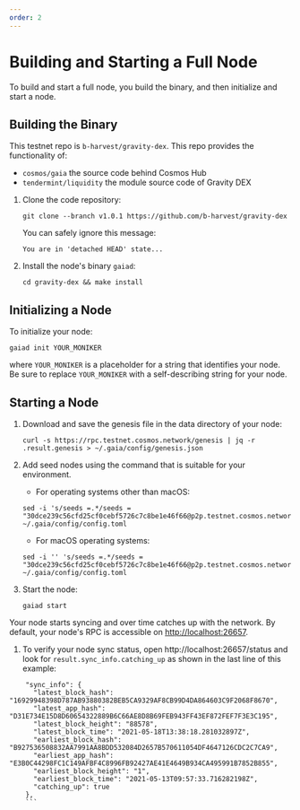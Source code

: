 ```yaml
---
order: 2
---
```


# Building and Starting a Full Node

To build and start a full node, you build the binary, and then initialize and start a node. 

## Building the Binary

This testnet repo is `b-harvest/gravity-dex`. This repo provides the functionality of: 

- `cosmos/gaia` the source code behind Cosmos Hub
- `tendermint/liquidity` the module source code of Gravity DEX 

1. Clone the code repository:

    ```
    git clone --branch v1.0.1 https://github.com/b-harvest/gravity-dex
    ```

    You can safely ignore this message:

    ```
    You are in 'detached HEAD' state...
    ```

1. Install the node's binary `gaiad`:

    ```
    cd gravity-dex && make install
    ```

## Initializing a Node

To initialize your node:

```
gaiad init YOUR_MONIKER
```
 
where `YOUR_MONIKER` is a placeholder for a string that identifies your node. Be sure to replace `YOUR_MONIKER` with a self-describing string for your node. 

## Starting a Node

1. Download and save the genesis file in the data directory of your node:

    ```
    curl -s https://rpc.testnet.cosmos.network/genesis | jq -r .result.genesis > ~/.gaia/config/genesis.json
    ```

1. Add seed nodes using the command that is suitable for your environment. 

    - For operating systems other than macOS:

    ```
    sed -i 's/seeds =.*/seeds = "30dce239c56cfd25cf0cebf5726c7c8be1e46f66@p2p.testnet.cosmos.network:31819,754a5f864adc5a60b287d4aed4f0ab11d8b056c8@p2p.testnet.cosmos.network:31654"/g' ~/.gaia/config/config.toml
    ```

    - For macOS operating systems:

    ```
    sed -i '' 's/seeds =.*/seeds = "30dce239c56cfd25cf0cebf5726c7c8be1e46f66@p2p.testnet.cosmos.network:31819,754a5f864adc5a60b287d4aed4f0ab11d8b056c8@p2p.testnet.cosmos.network:31654"/g' ~/.gaia/config/config.toml
    ```

1. Start the node:

    ```
    gaiad start
    ```

Your node starts syncing and over time catches up with the network. By default, your node's RPC is accessible on [http://localhost:26657](http://localhost:26657).

1. To verify your node sync status, open http://localhost:26657/status and look for `result.sync_info.catching_up` as shown in the last line of this example:

```
    "sync_info": {
      "latest_block_hash": "16929948398D787AB93880382BEB5CA9329AF8CB99D4DA864603C9F2068F8670",
      "latest_app_hash": "D31E734E15D8D60654322889B6C66AE8D8B69FEB943FF43EF872FEF7F3E3C195",
      "latest_block_height": "88578",
      "latest_block_time": "2021-05-18T13:38:18.281032897Z",
      "earliest_block_hash": "B927536508832AA7991AA8BDD532084D2657B570611054DF4647126CDC2C7CA9",
      "earliest_app_hash": "E3B0C44298FC1C149AFBF4C8996FB92427AE41E4649B934CA495991B7852B855",
      "earliest_block_height": "1",
      "earliest_block_time": "2021-05-13T09:57:33.716282198Z",
      "catching_up": true
    },
    ```

